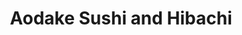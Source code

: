 ---
layout: place
title: "Aodake Sushi and Hibachi"
permalink: /illinois/darien/aodake-sushi-and-hibachi.html
stateAbbr: IL
stateName: Illinois
cityName: Darien
seo:
  name: "Aodake Sushi and Hibachi"
  type: Restaurant
  links: null
description: "Looking for sushi in Darien, Illinois? Check out Aodake Sushi and Hibachi for a delightful Japanese dining experience. Enjoy a variety of sushi and other dis..."
place_id: ChIJqaAlWfFPDogRoWV9PkEAkwc
photos:
  - name: >-
      places/ChIJqaAlWfFPDogRoWV9PkEAkwc/photos/AeeoHcJ5Er-1-4qVRXVTuCCbmJz7fm4TKxv9ux2H9KQlFipJVkiR9hjrUPCM766fFJ-lJkKtwy2Aj6xasZcRFU-Bt1xHrLtIkBYVQG38v4PWVyr8I8kyuI4tFjgf-PEjhtLWDNl-LwvilnxN1VDvzcBx7VzopEUNkGbe_H7-O6Hx2BTrIp-6VH2rFEycjIzQZPYurem-moruNhwJMehCHfDmLsyIcJWtmoqjCdRnLNHMsT6Zv7xvJP5EK7bEuo3uRjkXeaJL7IfrE-HjCGAfSye9wu_PpjYnjc7dbcbdvRMWdeCXvg
    widthPx: 4800
    heightPx: 3200
    authorAttributions:
      - displayName: Aodake Sushi and Hibachi
        uri: https://maps.google.com/maps/contrib/105463443194308280190
        photoUri: >-
          https://lh3.googleusercontent.com/a-/ALV-UjXk6XGkvQUBq8LHipz7eW_NtTuOrs3FJjcuK_Z0uTrjkCz4T0M=s100-p-k-no-mo
    flagContentUri: >-
      https://www.google.com/local/imagery/report/?cb_client=maps_api_places.places_api&image_key=!1e10!2sAF1QipOrjBbK84AFKbR9A5Jx-zzlHqqfgmoEAPqUwtq6&hl=en-US
    googleMapsUri: >-
      https://www.google.com/maps/place//data=!3m4!1e2!3m2!1sAF1QipOrjBbK84AFKbR9A5Jx-zzlHqqfgmoEAPqUwtq6!2e10!4m2!3m1!1s0x880e4ff15925a0a9:0x79300413e7d65a1
  - name: >-
      places/ChIJqaAlWfFPDogRoWV9PkEAkwc/photos/AeeoHcKqST8meyZRXvxAinNrgiBgzTb_tB6ebbPsLXcwABAP6NIVremcvKgwDpd2MjjpyobWwrZkLpk9fN1ydoY4dRNcIycJj8OhREX0e3jlZ0SziuRXUTNgxCpYUUTaQNV76Qi57i8jj5TXhrnq5qpCcl7UPckJFfRyYFu5F-UIzi6EUVFYRmtz6wekxLu9IzmZVCzfaELl-CJLITjETA3lxNaFNVW0KiH0G_RsgS13FaqW77bt8iV4RdhA959oBeF_BYU4C2LwVIXsvKSXm8aZ9gnIFSmZEnYW92bnLkRzyl8AyQ
    widthPx: 4800
    heightPx: 3200
    authorAttributions:
      - displayName: Aodake Sushi and Hibachi
        uri: https://maps.google.com/maps/contrib/105463443194308280190
        photoUri: >-
          https://lh3.googleusercontent.com/a-/ALV-UjXk6XGkvQUBq8LHipz7eW_NtTuOrs3FJjcuK_Z0uTrjkCz4T0M=s100-p-k-no-mo
    flagContentUri: >-
      https://www.google.com/local/imagery/report/?cb_client=maps_api_places.places_api&image_key=!1e10!2sAF1QipMzJy0opmC2h9Ep2v2sG0byZwrnWxnv9COwoJ2I&hl=en-US
    googleMapsUri: >-
      https://www.google.com/maps/place//data=!3m4!1e2!3m2!1sAF1QipMzJy0opmC2h9Ep2v2sG0byZwrnWxnv9COwoJ2I!2e10!4m2!3m1!1s0x880e4ff15925a0a9:0x79300413e7d65a1
  - name: >-
      places/ChIJqaAlWfFPDogRoWV9PkEAkwc/photos/AeeoHcLPjbXHBHMBokapqHHo98i8BfFAyzblsh3NvHLe3gUOgtNOcY6GzIaHMp7HwtOEhbMfNZRuN0ik1MVhD0FqRfugZBTIrZ0q9qJiMneEOxcSQORwRLZLuYeEgkLcLv81aJpMAZwObCVwW3m04izL8XVi9cxZ2CJHdg4gY2BFNbRYflaHqXaH_vBPLld0WpVWU6QlKhJOjqD3YGdU14w5Cd6wNGGeGrII6QyG_aJldzfqueh6Gen8KFt9kRAQfUre_mUS9D1lv0pU5etj3D6G0Kyq_UhNswAqFhP-3FR1hbt09ZL6txa6108lr26LvXCXV2_2LFGsA8XU-8YfceyHSAr2Z7U4Q_ryZqSyU-XOVFaBI-UAa0FIzJh1z2fyt2tr5p61SjQH1IaBGwZj41W0JY_wnC9XFosvfBnnzZkmb6qCAYra
    widthPx: 3000
    heightPx: 4000
    authorAttributions:
      - displayName: L Emde
        uri: https://maps.google.com/maps/contrib/112215819381065223667
        photoUri: >-
          https://lh3.googleusercontent.com/a-/ALV-UjVE4Yyy8NbyFAEkcQfrDq2gNRZf-_3bJh_PTtoud3pfZ4s8qs97=s100-p-k-no-mo
    flagContentUri: >-
      https://www.google.com/local/imagery/report/?cb_client=maps_api_places.places_api&image_key=!1e10!2sCIHM0ogKEICAgIDz8MP9sgE&hl=en-US
    googleMapsUri: >-
      https://www.google.com/maps/place//data=!3m4!1e2!3m2!1sCIHM0ogKEICAgIDz8MP9sgE!2e10!4m2!3m1!1s0x880e4ff15925a0a9:0x79300413e7d65a1
  - name: >-
      places/ChIJqaAlWfFPDogRoWV9PkEAkwc/photos/AeeoHcKWB6VjIubVfRks7OnUOPccs34FgOzQ03ywxAwonZOZCIa5R_otu-HH4YXitDjrKY-uBFORHq5bD6RhHvi3DLJ98brq55Y74PM1c5zzN8e3P2Togk0AFKYScew2U_-isIEdf7gtUORRxa2fUFtKOBfXbeR2fr2MahkQzuqiWG_33W3qst8EYX9qKq6V9aM9RTjui7iXj15RnAuf3riWpW4Q9xlrZJ2cUjvyaFV2EAPCt1vpiFWdLElkr_E9zktWNohcc2yEzkVgtxNHX5f1nHuY8rlN3E71cQzmN8bBuiePosZZBer-bK3pNa5fm0PDBDH85KJ60jbyzm0XGE2X_US391FL_nWQ_B_kdnzQfPhnj4AueM1hC-oiaY9U5RQgAVvbf_UzraZx2i57Wd-OAxmAIUsnQvP2r4QU-G36tb8EhZs
    widthPx: 3024
    heightPx: 4032
    authorAttributions:
      - displayName: Posh Brown
        uri: https://maps.google.com/maps/contrib/100474630694858219205
        photoUri: >-
          https://lh3.googleusercontent.com/a-/ALV-UjXisuYX2wkUWFDRcwUub3zJI_DAVt54gfPukK-61WgjA6NKQic=s100-p-k-no-mo
    flagContentUri: >-
      https://www.google.com/local/imagery/report/?cb_client=maps_api_places.places_api&image_key=!1e10!2sCIHM0ogKEICAgIDO2Iyz6QE&hl=en-US
    googleMapsUri: >-
      https://www.google.com/maps/place//data=!3m4!1e2!3m2!1sCIHM0ogKEICAgIDO2Iyz6QE!2e10!4m2!3m1!1s0x880e4ff15925a0a9:0x79300413e7d65a1
  - name: >-
      places/ChIJqaAlWfFPDogRoWV9PkEAkwc/photos/AeeoHcJICkIYpU2gUTnIq8-Qf9GUQxxSiGDWRMRQLmLuJUjZB6b-rCA1ztzSoCrSN_uEwpN2l2j6rEAW6zwUqVSxyuSeCWTHATIvI4XGENCwX-Asm7ltDhNt8MlPR40ylAe9cIH828uJ2gNpPmaBRTXplMsHvKZQWpfEK3qwzMIFPVRoE_tdhv6Sq9xsQM0vrbJHJwSslrNr0Gv3QZZ61eYE4SDpz24VE7wC3dVP70rfSCUskcOKUdrHTA-vLUzwgSPtIXyNcGUvVFQlQkCUV0YesF_F2R8IV8O_gIvLNsR-9bYSYMdcD2oA8DrV0J4GVMWvkVATUTLeRAiSKi5YW27i2BMErIATRZ0gM_3hJ85mPFODIvT9ozE7OP7qBcybPa-4GBWg3PAFc3lyrJYReHtufDBjv93fa3tLvgDK_Q26BPLKJA
    widthPx: 4032
    heightPx: 3024
    authorAttributions:
      - displayName: Chien-Yu Chen
        uri: https://maps.google.com/maps/contrib/102520555739402326856
        photoUri: >-
          https://lh3.googleusercontent.com/a-/ALV-UjVRCHyUy0AHtqV_ferE_p3YFfU_brStDMb_0OSHDyn640-zmh89=s100-p-k-no-mo
    flagContentUri: >-
      https://www.google.com/local/imagery/report/?cb_client=maps_api_places.places_api&image_key=!1e10!2sCIHM0ogKEICAgIDauP-ySw&hl=en-US
    googleMapsUri: >-
      https://www.google.com/maps/place//data=!3m4!1e2!3m2!1sCIHM0ogKEICAgIDauP-ySw!2e10!4m2!3m1!1s0x880e4ff15925a0a9:0x79300413e7d65a1
  - name: >-
      places/ChIJqaAlWfFPDogRoWV9PkEAkwc/photos/AeeoHcIv_7tWuBAT4Bs5sTdrdKJTKiH2tWuXYwsvu5bbn9SWAuAusWEokrjToEKtGWe8W0zxjvCxD9ssvJ9AbGR5v-xCf-qaBwmwkgDVeFr7gvL27RDpFonUH_cbfKQnk6qDx3HtwDYqPiQ6Jyi-uLdHg0mfpasaBjhtbS9WPWZ7V_NkraMOiJTcIQinMlDLXwz9Px1ErJNaZ7DCv9qGetZvPPU4cPKkkYuK2HUTnR4e_ejLFSJn4S0tl-hqrTXobhwCQn7irkRfOtNMQoXzmPnCLKDZAZuE7srZwvWLCrJjQUFkona4M9laxA9pDWikpbaC9F4MaFVm6zvGV5Q98iSjHSG42DOaZWgKPVTU2xFaDay6FjlKhmDC9v1bOEFMfia0GEfanPIelgafroMx8Hizqr5VtcVwWS10mVmDS1XqPjs
    widthPx: 3000
    heightPx: 4000
    authorAttributions:
      - displayName: Kimberly Kimberly
        uri: https://maps.google.com/maps/contrib/104726746075379917234
        photoUri: >-
          https://lh3.googleusercontent.com/a-/ALV-UjVp2CO-4sqgdQ4hjqwtDODxsJB6X476K5v8pbOZ87lE6eT1hoz3pg=s100-p-k-no-mo
    flagContentUri: >-
      https://www.google.com/local/imagery/report/?cb_client=maps_api_places.places_api&image_key=!1e10!2sCIHM0ogKEICAgIDD1o3tSQ&hl=en-US
    googleMapsUri: >-
      https://www.google.com/maps/place//data=!3m4!1e2!3m2!1sCIHM0ogKEICAgIDD1o3tSQ!2e10!4m2!3m1!1s0x880e4ff15925a0a9:0x79300413e7d65a1
  - name: >-
      places/ChIJqaAlWfFPDogRoWV9PkEAkwc/photos/AeeoHcISi5d2GXLZrO_vTzJs0z0kWrJ-ABwBVNW7mDeWGmD_KwBNHrxa3-SXTHlUT2OghAgBR9wMCoPiBGngdki_GUSXdCX80Qa9hUgUzp9th1woA__7K2oXz7KHwxE1XWtGmLrMh-C0WslCw7NbhIHLwNYGtcnTP4qofPy7v142QErtBi0_UX8qdA2lBDB-uHm3ZqPO0gJGDRVBm1IZT3-Bqewq5SLHa-6HMTchvset4hU2FZrNFCyCetdQK5wXiSbQGNO4UtRPgB2XsP9x-7LLGdHtUHdJOfDg-f8nxqk6138vOsMBMR-nMWNediaCo1t9yOQrbUsvULgII_psqYlofAEKfwOTDXY134OrLD8QoDdfdKgoImewZjRaTqYjkla7MKSlgIehrLUSDdIBIBqAGWw0ND5RR0GIuulRbx3yVHEuXg
    widthPx: 4800
    heightPx: 3179
    authorAttributions:
      - displayName: American Marketing & Publishing
        uri: https://maps.google.com/maps/contrib/116364073179779635861
        photoUri: >-
          https://lh3.googleusercontent.com/a/ACg8ocICc7TkOsKu-uT8UwRwv6vgMMNpRQhTQAaM00Gj5LOH4f_Qcg=s100-p-k-no-mo
    flagContentUri: >-
      https://www.google.com/local/imagery/report/?cb_client=maps_api_places.places_api&image_key=!1e10!2sCIHM0ogKEICAgID0x4ekFQ&hl=en-US
    googleMapsUri: >-
      https://www.google.com/maps/place//data=!3m4!1e2!3m2!1sCIHM0ogKEICAgID0x4ekFQ!2e10!4m2!3m1!1s0x880e4ff15925a0a9:0x79300413e7d65a1
  - name: >-
      places/ChIJqaAlWfFPDogRoWV9PkEAkwc/photos/AeeoHcKExeJB40YSewAjdE0HXHQ_9K3qrIxI_mkO8gFKNByjBWVfDtvUkPAPlyHuidtHntbzevidYtamfy6Kn83pwsCXnpxT65NLjVfn5MSXRz_hxmTCjvEx67_oQo33f9hkKbmAWWyldvxaC3rN9D6pFI46mbx3Phc31Zjj1jIjwuu0_K6kKYNYFMUnvX75x9nMmU8zXUj1-5E6tXNYuQudtxMhNixTefqEz-WZrxAVCVpfQmwhIFt1J-khIcjDezsBnyulB63r6o4Xy4CJUWhrF--BJRqRESKFXH3aa5FhF6HW09xO3YOFDnoj2-y5RCTEF-5L9WGp7uikAXZVkZly9alD_6ryrZLTjPTrRPc_OkvdzEk0hUrKjmNecUhNfjlPfCIdm0np2IeTGZPfXC0BqZkIy6-aXj-Gl8FCVPWpxMrVEA
    widthPx: 3024
    heightPx: 4032
    authorAttributions:
      - displayName: Victoria Hinderliter
        uri: https://maps.google.com/maps/contrib/108370782902745885835
        photoUri: >-
          https://lh3.googleusercontent.com/a-/ALV-UjXVH-xEtQLHF34pkB9QvNy6pUDM6QotalCNqnNQYaFFuGTZrne6=s100-p-k-no-mo
    flagContentUri: >-
      https://www.google.com/local/imagery/report/?cb_client=maps_api_places.places_api&image_key=!1e10!2sCIHM0ogKEICAgIDEw4WAdA&hl=en-US
    googleMapsUri: >-
      https://www.google.com/maps/place//data=!3m4!1e2!3m2!1sCIHM0ogKEICAgIDEw4WAdA!2e10!4m2!3m1!1s0x880e4ff15925a0a9:0x79300413e7d65a1
  - name: >-
      places/ChIJqaAlWfFPDogRoWV9PkEAkwc/photos/AeeoHcKGoQtgMtnbq3vzutQQTh4bbiEP_Ory7iJ_VYBLBGgSzTz33l5RFAt32bKas5-UBfIG_WsdvEKubCUziZp4wPQSsIdDtV8o0KwG9pbiFCWUjXbUjZX-OfGFNK_ZVUBVMHjhqjHX6FSg-CrF-CWj6WNB10HIpxNMeRB5MzN5r6D5DcexIsjq-_0Y6cwbglcLEiFFqgKo4uGWfkmwLoyDL3l2W1hs0g5qtWsegxtsBaHusSPh5wiKkv9y_iAxVurjofjOo7DkfwaIjYWlJjpKz5RM_FpcYtJj-2m3mF6FBLHaGcjb27y3p2_j7F__abof0W4Y1eCS2m3qPs7GAAK6CWBzBAl_9wPKxFeYxVs2E0vIqaB6uQk3sWlEchYYj9e5Al7OYXzadXmGEY86tkni7J5vAxR9vECfRJYvgMx5cEGdqg
    widthPx: 3024
    heightPx: 4032
    authorAttributions:
      - displayName: Steve W.
        uri: https://maps.google.com/maps/contrib/117198040487424909679
        photoUri: >-
          https://lh3.googleusercontent.com/a-/ALV-UjUFNX4rJK6ZZkO4uTeII8UxOb3nVJ4wK0F5UFpOaEHvfp2NTgcOCw=s100-p-k-no-mo
    flagContentUri: >-
      https://www.google.com/local/imagery/report/?cb_client=maps_api_places.places_api&image_key=!1e10!2sCIHM0ogKEICAgIDC0q2wRg&hl=en-US
    googleMapsUri: >-
      https://www.google.com/maps/place//data=!3m4!1e2!3m2!1sCIHM0ogKEICAgIDC0q2wRg!2e10!4m2!3m1!1s0x880e4ff15925a0a9:0x79300413e7d65a1
  - name: >-
      places/ChIJqaAlWfFPDogRoWV9PkEAkwc/photos/AeeoHcJS135XgveaNDS8hOtck9GuXi6jUUOnOSLKGkuJ_UyXVnnKeVv-C6mP2xsAlhMCQinpxqJMm3vNLEH3xex1qkC8_mFi5p6qq1dpwv7PgqJC04Qf_xDj6ytIDfBMppnuURqsZqc9wx-Ch4oTkzeyzwbRig63AJ2pB9QLmNhfjyKIs-CkDXqRVFzLX7VJlEPQFCjSDFZBtnva7PV-be1BKEWNWVDT5d89CA-4d6SmuFE5-EQVNHYhPYJkJ1eiXo4PhGdKduLkCSwdxGBiJtRq8rRUsoS_UFB7dbzHa07iarBHLw
    widthPx: 4800
    heightPx: 3200
    authorAttributions:
      - displayName: Aodake Sushi and Hibachi
        uri: https://maps.google.com/maps/contrib/105463443194308280190
        photoUri: >-
          https://lh3.googleusercontent.com/a-/ALV-UjXk6XGkvQUBq8LHipz7eW_NtTuOrs3FJjcuK_Z0uTrjkCz4T0M=s100-p-k-no-mo
    flagContentUri: >-
      https://www.google.com/local/imagery/report/?cb_client=maps_api_places.places_api&image_key=!1e10!2sAF1QipPAioEUg3CZ1Kh1vRUup-gYFN1gM25HYYMoRd8w&hl=en-US
    googleMapsUri: >-
      https://www.google.com/maps/place//data=!3m4!1e2!3m2!1sAF1QipPAioEUg3CZ1Kh1vRUup-gYFN1gM25HYYMoRd8w!2e10!4m2!3m1!1s0x880e4ff15925a0a9:0x79300413e7d65a1
address: 2129 75th St, Darien, IL 60561, USA
street: 2129 75th St
city: Darien
state: IL
zip: '60561'
country: USA
neighborhood: null
latitude: '41.749061'
longitude: '-87.997335'
accessibility_options:
  wheelchairAccessibleParking: true
  wheelchairAccessibleEntrance: true
  wheelchairAccessibleRestroom: true
  wheelchairAccessibleSeating: true
business_status: OPERATIONAL
name: Aodake Sushi and Hibachi
google_maps_links:
  directionsUri: >-
    https://www.google.com/maps/dir//''/data=!4m7!4m6!1m1!4e2!1m2!1m1!1s0x880e4ff15925a0a9:0x79300413e7d65a1!3e0
  placeUri: https://maps.google.com/?cid=545780260063241633
  writeAReviewUri: >-
    https://www.google.com/maps/place//data=!4m3!3m2!1s0x880e4ff15925a0a9:0x79300413e7d65a1!12e1
  reviewsUri: >-
    https://www.google.com/maps/place//data=!4m4!3m3!1s0x880e4ff15925a0a9:0x79300413e7d65a1!9m1!1b1
  photosUri: >-
    https://www.google.com/maps/place//data=!4m3!3m2!1s0x880e4ff15925a0a9:0x79300413e7d65a1!10e5
primary_type: Japanese Restaurant
opening_hours:
  regular: null
  current: null
secondary_opening_hours:
  regular:
    weekdayDescriptions: null
    type: null
  current:
    weekdayDescriptions: null
    type: null
phone: null
price_level: null
price_range: null
rating: null
rating_count: 0
website: null
reviews: null
parking_options: null
payment_options: null
allow_dogs: null
curbside_pickup: null
delivery: null
dine_in: null
good_for_children: null
good_for_groups: null
good_for_sports: null
live_music: null
menu_for_children: null
outdoor_seating: null
reservable: null
restroom: null
serves_beer: null
serves_breakfast: null
serves_brunch: null
serves_cocktails: null
serves_coffee: null
serves_dinner: null
serves_dessert: null
serves_lunch: null
serves_vegetarian_food: null
serves_wine: null
takeout: null
summary: null

---